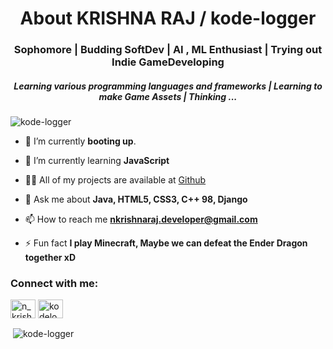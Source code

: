 <h1 align="center">About  KRISHNA RAJ / kode-logger</h1>
<h3 align="center">Sophomore | Budding SoftDev | AI , ML Enthusiast | Trying out Indie GameDeveloping </h3>
<h5 align="center"> Learning various programming languages and frameworks | Learning to make Game Assets | Thinking ...</h5>

<p align="left"> <img src="https://komarev.com/ghpvc/?username=kode-logger&label=Profile%20views&color=0eb413&style=flat" alt="kode-logger" /> </p>

- 🔭 I’m currently **booting up**.

- 🌱 I’m currently learning **JavaScript**

- 👨‍💻 All of my projects are available at [Github](https://github.com/kode-logger)

- 💬 Ask me about **Java, HTML5, CSS3, C++ 98, Django**

- 📫 How to reach me **nkrishnaraj.developer@gmail.com**

- ⚡ Fun fact **I play Minecraft, Maybe we can defeat the Ender Dragon together xD**

<h3 align="left">Connect with me:</h3>
<p align="left">
<a href="https://www.codechef.com/users/n_krishna_raj" target="blank"><img align="center" src="https://cdn.jsdelivr.net/npm/simple-icons@3.1.0/icons/codechef.svg" alt="n_krishna_raj" height="30" width="40" /></a>
<a href="https://www.hackerrank.com/kodelogger" target="blank"><img align="center" src="https://cdn.jsdelivr.net/npm/simple-icons@3.0.1/icons/hackerrank.svg" alt="kodelogger" height="30" width="40" /></a>
</p>
<p>&nbsp;<img align="center" src="https://github-readme-stats.vercel.app/api?username=kode-logger&show_icons=true&theme=dark&title_color=ffffff&text_color=ffffff&locale=en" alt="kode-logger" /></p>
